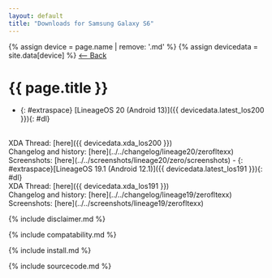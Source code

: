 ```yaml
---
layout: default
title: "Downloads for Samsung Galaxy S6"
---
```


{% assign device = page.name | remove: '.md' %}
{% assign devicedata = site.data[device] %}
[ <-- Back](../../)

# {{ page.title }}
- {: #extraspace} [LineageOS 20 (Android 13)]({{ devicedata.latest_los200 }}){: #dl}
<br>
XDA Thread: [here]({{ devicedata.xda_los200 }})
<br>
Changelog and history: [here](../../changelog/lineage20/zerofltexx)
<br>
Screenshots: [here](../../screenshots/lineage20/zero/screenshots)
- {: #extraspace}[LineageOS 19.1 (Android 12.1)]({{ devicedata.latest_los191 }}){: #dl}
<br>
XDA Thread: [here]({{ devicedata.xda_los191 }})
<br>
Changelog and history: [here](../../changelog/lineage19/zerofltexx)
<br>
Screenshots: [here](../../screenshots/lineage19/zerofltexx)

{% include disclaimer.md %}

{% include compatability.md %}

{% include install.md %}

{% include sourcecode.md %}